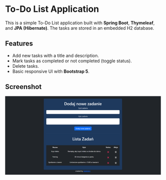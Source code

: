 # To-Do List Application

This is a simple To-Do List application built with **Spring Boot**, **Thymeleaf**, and **JPA (Hibernate)**. The tasks are stored in an embedded H2 database.

## Features
- Add new tasks with a title and description.
- Mark tasks as completed or not completed (toggle status).
- Delete tasks.
- Basic responsive UI with **Bootstrap 5**.

## Screenshot
![Screenshot](src/main/resources/To-Do-App.png)